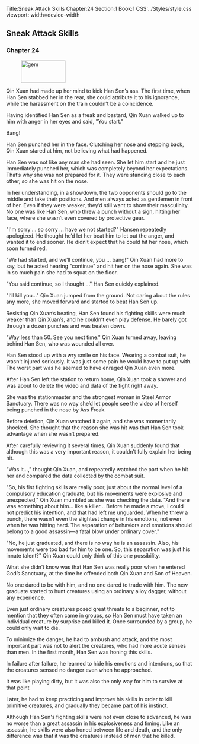 Title:Sneak Attack Skills 
Chapter:24 
Section:1 
Book:1 
CSS:../Styles/style.css 
viewport: width=device-width
  
## Sneak Attack Skills
### Chapter 24 
<figure>
	<img src="../Images/gem.gif" alt="gem" id="gem" width="120" height="60" />
</figure>
  

  
  Qin Xuan had made up her mind to kick Han Sen’s ass. The first time, when Han Sen stabbed her in the rear, she could attribute it to his ignorance, while the harassment on the train couldn’t be a coincidence.

Having identified Han Sen as a freak and bastard, Qin Xuan walked up to him with anger in her eyes and said, "You start."

Bang!

Han Sen punched her in the face. Clutching her nose and stepping back, Qin Xuan stared at him, not believing what had happened.

Han Sen was not like any man she had seen. She let him start and he just immediately punched her, which was completely beyond her expectations. That’s why she was not prepared for it. They were standing close to each other, so she was hit on the nose.

In her understanding, in a showdown, the two opponents should go to the middle and take their positions. And men always acted as gentlemen in front of her. Even if they were weaker, they’d still want to show their masculinity. No one was like Han Sen, who threw a punch without a sign, hitting her face, where she wasn’t even covered by protective gear.

"I'm sorry ... so sorry … have we not started?" Hansen repeatedly apologized. He thought he’d let her beat him to let out the anger, and wanted it to end sooner. He didn’t expect that he could hit her nose, which soon turned red.

"We had started, and we’ll continue, you ... bang!" Qin Xuan had more to say, but he acted hearing "continue" and hit her on the nose again. She was in so much pain she had to squat on the floor.

"You said continue, so I thought ..." Han Sen quickly explained.

"I’ll kill you..." Qin Xuan jumped from the ground. Not caring about the rules any more, she moved forward and started to beat Han Sen up.

Resisting Qin Xuan’s beating, Han Sen found his fighting skills were much weaker than Qin Xuan’s, and he couldn’t even play defense. He barely got through a dozen punches and was beaten down.

"Way less than 50. See you next time." Qin Xuan turned away, leaving behind Han Sen, who was wounded all over.

Han Sen stood up with a wry smile on his face. Wearing a combat suit, he wasn’t injured seriously. It was just some pain he would have to put up with. The worst part was he seemed to have enraged Qin Xuan even more.

After Han Sen left the station to return home, Qin Xuan took a shower and was about to delete the video and data of the fight right away.

She was the stationmaster and the strongest woman in Steel Armor Sanctuary. There was no way she’d let people see the video of herself being punched in the nose by Ass Freak.

Before deletion, Qin Xuan watched it again, and she was momentarily shocked. She thought that the reason she was hit was that Han Sen took advantage when she wasn’t prepared.

After carefully reviewing it several times, Qin Xuan suddenly found that although this was a very important reason, it couldn’t fully explain her being hit.

"Was it…," thought Qin Xuan, and repeatedly watched the part when he hit her and compared the data collected by the combat suit.

"So, his fist fighting skills are really poor, just about the normal level of a compulsory education graduate, but his movements were explosive and unexpected," Qin Xuan mumbled as she was checking the data. "And there was something about him… like a killer… Before he made a move, I could not predict his intention, and that had left me unguarded. When he threw a punch, there wasn’t even the slightest change in his emotions, not even when he was hitting hard. The separation of behaviors and emotions should belong to a good assassin—a fatal blow under ordinary cover."

"No, he just graduated, and there is no way he is an assassin. Also, his movements were too bad for him to be one. So, this separation was just his innate talent?" Qin Xuan could only think of this one possibility.

What she didn’t know was that Han Sen was really poor when he entered God’s Sanctuary, at the time he offended both Qin Xuan and Son of Heaven.

No one dared to be with him, and no one dared to trade with him. The new graduate started to hunt creatures using an ordinary alloy dagger, without any experience.

Even just ordinary creatures posed great threats to a beginner, not to mention that they often came in groups, so Han Sen must have taken an individual creature by surprise and killed it. Once surrounded by a group, he could only wait to die.

To minimize the danger, he had to ambush and attack, and the most important part was not to alert the creatures, who had more acute senses than men. In the first month, Han Sen was honing this skills.

In failure after failure, he learned to hide his emotions and intentions, so that the creatures sensed no danger even when he approached.

It was like playing dirty, but it was also the only way for him to survive at that point

Later, he had to keep practicing and improve his skills in order to kill primitive creatures, and gradually they became part of his instinct.

Although Han Sen's fighting skills were not even close to advanced, he was no worse than a great assassin in his explosiveness and timing. Like an assassin, he skills were also honed between life and death, and the only difference was that it was the creatures instead of men that he killed.
